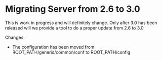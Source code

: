 <!--
parent: 'TAO 3 0'
created_at: '2014-08-19 14:26:10'
updated_at: '2014-08-19 14:26:10'
authors:
    - 'Joel Bout'
tags:
    - '"Legacy Versions:TAO 2.630"'
    - '"Legacy Versions:TAO 2.6"'
    - '"Legacy Versions:TAO 3.0"'
-->

Migrating Server from 2.6 to 3.0
================================

This is work in progress and will definitely change. Only after 3.0 has been released will we provide a tool to do a proper update from 2.6 to 3.0

Changes:

-   The configuration has been moved from ROOT_PATH/generis/common/conf to ROOT_PATH/config


